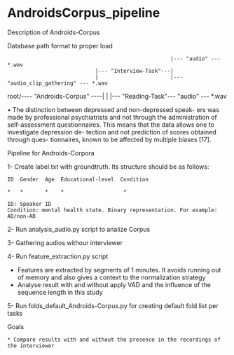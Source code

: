 # AndroidsCorpus_pipeline
Description of Androids-Corpus

Database path format to proper load
    
                                                        |--- "audio" --- *.wav
                                |--- "Interview-Task"---|    
                                |                       |--- "audio_clip_gathering" --- *.wav
root/---- "Androids-Corpus" ----|
                                |
                                |--- "Reading-Task"--- "audio" --- *.wav

[//]: # ()
• The distinction between depressed and non-depressed speak-
ers was made by professional psychiatrists and not through
the administration of self-assessment questionnaires. This
means that the data allows one to investigate depression de-
tection and not prediction of scores obtained through ques-
tionnaires, known to be affected by multiple biases [17].

Pipeline for Androids-Corpora

1- Create label.txt with groundtruth. Its structure should be as follows:

    ID  Gender  Age  Educational-level  Condition
    
    *   *       *    *                   *
     
    ID: Speaker ID
    Condition: mental health state. Binary representation. For example: AD/non-AD

2- Run analysis_audio.py script to analize Corpus

3- Gathering audios withour interviewer

4- Run feature_extraction.py script
  * Features are extracted by segments of 1 minutes. It avoids running out of memory and also gives a context to the normalization strategy
  * Analyse result with and without apply VAD and the influence of the sequence length in this study

5- Run folds_default_Androids-Corpus.py for creating default fold list per tasks


Goals

    * Compare results with and without the presence in the recordings of the interviewer








